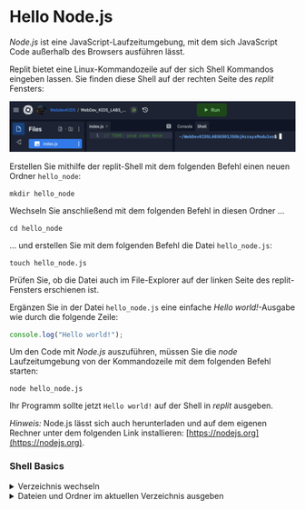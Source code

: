 # Hello Node.js

*Node.js* ist eine JavaScript-Laufzeitumgebung, mit dem sich JavaScript Code außerhalb des Browsers ausführen lässt.

Replit bietet eine Linux-Kommandozeile auf der sich Shell Kommandos eingeben lassen. Sie finden diese Shell auf der rechten Seite des *replit* Fensters:

![shell](img/shell.png)

Erstellen Sie mithilfe der replit-Shell mit dem folgenden Befehl einen neuen Ordner `hello_node`:

```shell
mkdir hello_node
```

Wechseln Sie anschließend mit dem folgenden Befehl in diesen Ordner ...

```shell
cd hello_node
```

... und erstellen Sie mit dem folgenden Befehl die Datei `hello_node.js`:

```shell
touch hello_node.js
```

Prüfen Sie, ob die Datei auch im File-Explorer auf der linken Seite des replit-Fensters erschienen ist.

Ergänzen Sie in der Datei `hello_node.js` eine einfache *Hello world!*-Ausgabe wie durch die folgende Zeile:

```js
console.log("Hello world!");
```

Um den Code mit *Node.js* auszuführen, müssen Sie die *node* Laufzeitumgebung von der Kommandozeile mit dem folgenden Befehl starten:

```shell
node hello_node.js
```

Ihr Programm sollte jetzt `Hello world!` auf der Shell in *replit* ausgeben.

*Hinweis:* Node.js lässt sich auch herunterladen und auf dem eigenen Rechner unter dem folgenden Link installieren: [https://nodejs.org](https://nodejs.org).

### Shell Basics

<details>
<summary>Verzeichnis wechseln</summary>

Mittels des Befehls `cd` können Sie das Verzeichnis in der Shell wechseln.

In ein Verzeichnis wechseln:

```shell
cd <Name des Verzeichnisses oder Pfad zum Verzeichnis>
```

Ein Verzeichnis zurück gehen:

```shell
cd ..
```

In das Stammverzeichnis wechseln:

```shell
cd ~
```

In das Rootverzeichnis wechseln:

```shell
cd /
```

</details>

<details>
<summary>Dateien und Ordner im aktuellen Verzeichnis ausgeben</summary>

Mittels des Befehls `ls` können Sie sich den Inhalt des aktuellen Verzeichnisses ausgeben lassen.

Ordner und Dateien ausgeben:

```shell
ls
```

Ordner und Dateien im Listenformat ausgeben:

```shell
ls -l
```

Versteckte Dateien ausgeben:

```shell
ls -a
```

</details>
